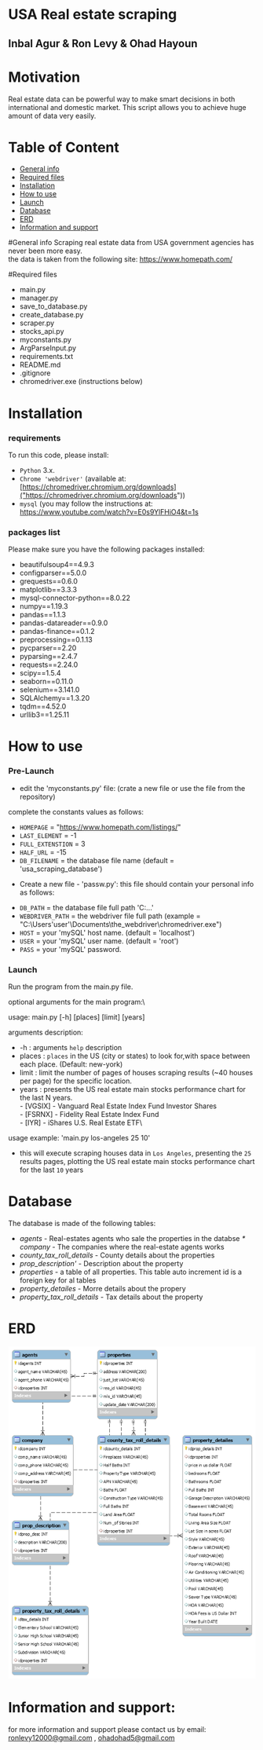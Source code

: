 # USA Real estate scraping
## Inbal Agur & Ron Levy & Ohad Hayoun



# Motivation
Real estate data can be powerful way to make smart decisions in both international and domestic market. 
This script allows you to achieve huge amount of data very easily.

# Table of Content
* [General info](#general-info)
* [Required files](#required-files)
* [Installation](#Installation) 
* [How to use](#How-to-use)
* [Launch](#Launch)
* [Database](#Database)
* [ERD](#ERD)
* [Information and support](#information-and-support)

#General info
Scraping real estate data from USA government agencies has never been more easy.\
the data is taken from the following site: https://www.homepath.com/

#Required files
* main.py
* manager.py
* save_to_database.py
* create_database.py
* scraper.py
* stocks_api.py
* myconstants.py 
* ArgParseInput.py
* requirements.txt
* README.md
* .gitignore
* chromedriver.exe (instructions below)


# Installation

### requirements
To run this code, please install: 
- `Python` 3.x.
- `Chrome 'webdriver'` (available at: [https://chromedriver.chromium.org/downloads]("https://chromedriver.chromium.org/downloads"))
- `mysql`  (you may follow the instructions at:
https://www.youtube.com/watch?v=E0s9YlFHiO4&t=1s 



### packages list
Please make sure you have the following packages installed:
* beautifulsoup4==4.9.3
* configparser==5.0.0
* grequests==0.6.0
* matplotlib==3.3.3
* mysql-connector-python==8.0.22
* numpy==1.19.3
* pandas==1.1.3
* pandas-datareader==0.9.0
* pandas-finance==0.1.2
* preprocessing==0.1.13
* pycparser==2.20
* pyparsing==2.4.7
* requests==2.24.0
* scipy==1.5.4
* seaborn==0.11.0
* selenium==3.141.0
* SQLAlchemy==1.3.20
* tqdm==4.52.0
* urllib3==1.25.11


# How to use
### Pre-Launch
* edit the 'myconstants.py' file:
(crate a new file or use the file from the repository)

complete the constants values as follows:
- `HOMEPAGE` = "https://www.homepath.com/listings/"
- `LAST_ELEMENT` = -1
- `FULL_EXTENSTION` = 3
- `HALF_URL` = -15
- `DB_FILENAME` = the database file name (default = 'usa_scraping_database')

* Create a new file - 'passw.py':
this file should contain your personal info as follows:
- `DB_PATH` = the database file full path 'C:\...'
- `WEBDRIVER_PATH` = the webdriver file full path (example = "C:\Users\'user'\Documents\the_webdriver\chromedriver.exe")
- `HOST` = your 'mySQL' host name. (default = 'localhost')
- `USER` = your 'mySQL' user name. (default = 'root')
- `PASS` = your 'mySQL' password.

### Launch
Run the program from the main.py file. 

optional arguments for the main program:\

usage: main.py [-h] [places] [limit] [years]

arguments description:
* -h : arguments ```help``` description
* places : ```places``` in the US (city or states) to look for,with space between each place.
(Default: new-york)
* limit : limit the number of pages of houses scraping results (~40 houses per page) for the specific location.
* years : presents the US real estate main stocks performance chart for the last N years.\
          - [VGSIX] - Vanguard Real Estate Index Fund Investor Shares\
          - [FSRNX] - Fidelity Real Estate Index Fund\
          - [IYR] - iShares U.S. Real Estate ETF\

usage example: 'main.py los-angeles 25 10'

* this will execute scraping houses data in `Los Angeles`, 
presenting the `25` results pages, 
plotting the US real estate main stocks performance chart for the last `10` years
 
 
# Database
The database is made of the following tables:
* _agents_ - Real-estates agents who sale the properties in the databse
_* company_ - The companies where the real-estate agents works
* _county_tax_roll_details_ - County details about the properties
* _prop_description'_ - Description about the property
* _properties_ - a table of all properties. This table auto increment id is a foreign key for al tables
* _property_detailes_ - Morre details about the propery
* _property_tax_roll_details_ - Tax details about the property

# ERD
![ERD of the database](ERD.png)


# Information and support:
for more information and support please contact us by email:
[ronlevy12000@gmail.com](ronlevy12000@gmail.com) , [ohadohad5@gmail.com](ohadohad5@gmail.com) 